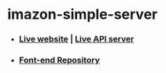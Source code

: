 # imazon-simple-server

+ ### [Live website](https://covid-19-tracker-bhuiyan.netlify.app/)  |  [Live API server](https://fierce-hamlet-80213.herokuapp.com/products)

+ ### [Font-end Repository](https://github.com/ShahinurAlamBhuiyan/ima-zon-simple-client)
